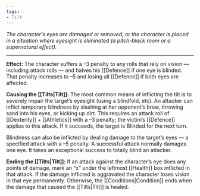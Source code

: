 ```yaml
---
tags:
- Tilt
---
```


_The character’s eyes are damaged or removed, or the character is placed in a situation where eyesight is eliminated (a pitch-black room or a supernatural effect)._

---

**Effect:** The character suffers a –3 penalty to any rolls that rely on vision — including attack rolls — and halves his [[Defence]] if one eye is blinded. That penalty increases to –5 and losing all [[Defence]] if both eyes are affected.

**Causing the [[Tilts|Tilt]]:** The most common means of inflicting the tilt is to severely impair the target’s eyesight (using a blindfold, etc). An attacker can inflict temporary blindness by slashing at her opponent’s brow, throwing sand into his eyes, or kicking up dirt. This requires an attack roll of [[Dexterity]] + [[Athletics]] with a –3 penalty; the victim’s [[Defence]] applies to this attack. If it succeeds, the target is Blinded for the next turn.

Blindness can also be inflicted by dealing damage to the target’s eyes — a specified attack with a –5 penalty. A successful attack normally damages one eye. It takes an exceptional success to totally blind an attacker.

**Ending the [[Tilts|Tilt]]:** If an attack against the character’s eye does any points of damage, mark an “x” under the leftmost [[Health]] box inflicted in that attack. If the damage inflicted is aggravated the character loses vision in that eye permanently. Otherwise, the [[Conditions|Condition]] ends when the damage that caused the [[Tilts|Tilt]] is healed.